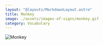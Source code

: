 ```yaml
---
layout: "@layouts/MarkdownLayout.astro"
title: Monkey
image: ./assets/images-of-signs/monkey.gif
category: Vocabulary
---
```


![Monkey](@signs/monkey.gif)
